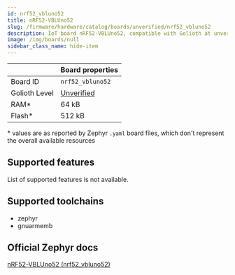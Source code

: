 ```yaml
---
id: nrf52_vbluno52
title: nRF52-VBLUno52
slug: /firmware/hardware/catalog/boards/unverified/nrf52_vbluno52
description: IoT board nRF52-VBLUno52, compatible with Golioth at unverified level.
image: /img/boards/null
sidebar_class_name: hide-item
---
```


[//]: # (This is an auto-generated file, do not edit! Changes to it will be lost upon re-generation)



|                | Board properties     |
| -------------  | -------------------- |
| Board ID       | `nrf52_vbluno52` |
| Golioth Level  | [Unverified](/firmware/hardware#unverified-boards) |
| RAM*           | 64 kB |
| Flash*         | 512 kB |

\* values are as reported by Zephyr `.yaml` board files, which don't represent the overall available resources



## Supported features

List of supported features is not available.

## Supported toolchains

* zephyr
* gnuarmemb

## Official Zephyr docs

[nRF52-VBLUno52 (nrf52_vbluno52)](https://docs.zephyrproject.org/latest/boards/vngiotlab/nrf52_vbluno52/doc/index.html)
